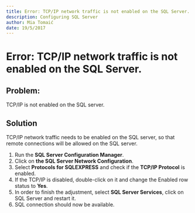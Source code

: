 ```yaml
---
title: Error: TCP/IP network traffic is not enabled on the SQL Server.
description: Configuring SQL Server
author: Mia Tomaić
date: 19/5/2017
---
```


# Error: TCP/IP network traffic is not enabled on the SQL Server.

## Problem:
TCP/IP is not enabled on the SQL server.

## Solution
TCP/IP network traffic needs to be enabled on the SQL server, so that remote connections will be allowed on the SQL server.
1. Run the **SQL Server Configuration Manager**.
2. Click on **the SQL Server Network Configuration**.
3. Select **Protocols for SQLEXPRESS** and check if the **TCP/IP Protocol** is enabled.
4. If the TCP/IP is disabled, double-click on it and change the Enabled row status to **Yes**.
5. In order to finish the adjustment, select **SQL Server Services**, click on SQL Server and restart it.
6. SQL connection should now be available.
